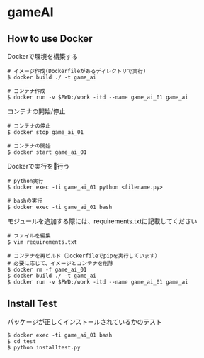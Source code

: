 # gameAI

## How to use Docker

Dockerで環境を構築する
```
# イメージ作成(Dockerfileがあるディレクトリで実行)
$ docker build ./ -t game_ai

# コンテナ作成
$ docker run -v $PWD:/work -itd --name game_ai_01 game_ai
```

コンテナの開始/停止
```
# コンテナの停止
$ docker stop game_ai_01

# コンテナの開始
$ docker start game_ai_01
```

Dockerで実行を行う
```
# python実行
$ docker exec -ti game_ai_01 python <filename.py>

# bashの実行
$ docker exec -ti game_ai_01 bash
```

モジュールを追加する際には、requirements.txtに記載してください
```
# ファイルを編集
$ vim requirements.txt

# コンテナを再ビルド（Dockerfileでpipを実行しています）
# 必要に応じて、イメージとコンテナを削除
$ docker rm -f game_ai_01
$ docker build ./ -t game_ai
$ docker run -v $PWD:/work -itd --name game_ai_01 game_ai
```

## Install Test

パッケージが正しくインストールされているかのテスト
```
$ docker exec -ti game_ai_01 bash
$ cd test
$ python installtest.py
```